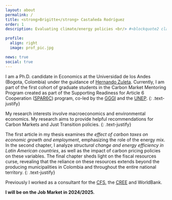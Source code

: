 ```yaml
---
layout: about
permalink: /
title: <strong>Brigitte</strong> Castañeda Rodríguez
order: 1
description: Evaluating climate/energy policies <br/> #<blockquote2 class="warning" id="mymotto" title="Motto"><h5> 'Nothing is built on stone, all is built on sand; but we must build as if the sand were stone.' <br/> – Jorge Luis Borges</h5></blockquote2> 

profile:
  align: right
  image: prof_pic.jpg

news: true
social: true
---
```

I am a Ph.D. candidate in Economics at the Universidad de los Andes (Bogota, Colombia) under the guidance of [Hernando Zuleta](https://scholar.google.com/citations?user=CgFQtFIAAAAJ&hl=en). Currently, I am part of the first cohort of graduate students in the Carbon Market Mentoring Program created as part of the Supporting Readiness for Article 6 Cooperation ([SPAR6C](https://www.spar6c.org/blog/meet-students-newly-created-mentorship-programme-carbon-markets)) program, co-led by the [GGGI](https://gggi.org/country/colombia/) and the [UNEP](https://unepccc.org/).
{: .text-justify}

My research interests involve macroeconomics and environmental economics. My research aims to provide helpful recommendations for Carbon Markets and Just Transition policies. 
{: .text-justify}

The first article in my thesis examines _the effect of carbon taxes on economic growth and employment_, emphasizing the role of the energy mix. In the second chapter, I analyze _structural change and energy efficiency in Latin American countries_, as well as the impact of carbon pricing policies on these variables. The final chapter sheds light on the fiscal resources curse, revealing that the reliance on these resources extends beyond the producing municipalities in Colombia and throughout the entire national territory.
{: .text-justify}

Previously I worked as a consultant for the [CFS](https://cfs.uniandes.edu.co/es/), the [CREE](https://creenergia.org/) and WorldBank.

**I will be on the Job Market in 2024/2025.**

